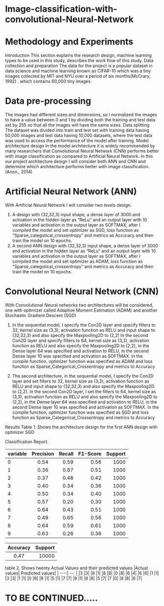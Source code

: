 # Image-classification-with-convolutional-Neural-Network

# Methodology and Experiments 
 Introduction
This section explains the research design, machine learning types to be used in this study, describes the work flow of this study. 
Data collection and preparation
The data for the project is a popular dataset in data science and machine learning known as CIFAR-10 which was a tiny images collected by MIT and NYU over a period of six months(McCrary, 1992) . which contains 60,000 tiny images.



# Data pre-processing 
The images had different sizes and dimensions, so I normalized the images to have a value between 0 and 1 by dividing both the training and test data set by 255 so that all the images will have the same sizes.
Data splitting  
The dataset was divided into train and test set with training data having 50,000 images and test data having 10,000 datasets, where the test data was used to access the performance of the model after training.
Model architecture design 
In the model architecture it is widely recommended by many researchers that Convolutional Neural Network (CNN) performs better with image classification as compared to Artificial Neural Network. In this our project architecture design I will consider both ANN and CNN and determine which architecture performs better with image classification. (Anon., 2014)

# Artificial Neural Network (ANN)
With Artificial Neural Network I will consider two levels design.
1. A design with (32,32,3) input shape, a dense layer of 3000 and activation in the hidden layer as “ReLu” and an output layer with 10 variables and activation in the output layer as SOFTMAX, after I compiled the model and set optimizer as SGD, loss function as “Sparse_categotical_crossentropy” and metrics as Accuracy and then train the model on 10 epochs. 
2. A second ANN design with (32,32,3) input shape, a dense layer of 3000 and activation in the hidden layer as “ReLu” and an output layer with 10 variables and activation in the output layer as SOFTMAX, after I compiled the model and set optimizer as ADAM, loss function as “Sparse_categotical_crossentropy” and metrics as Accuracy and then train the model on 10 epochs.
   
# Convolutional Neural Network (CNN)
With Convolutional Neural networks two architectures will be considered, one with optimizer called Adaptive Moment Estimation (ADAM) and another Stochastic Gradient Descent (SGD)
1.	In the sequential model, I specify the Con2D layer and specify filters to 32, kernel size as (3,3), activation function as RELU and input shape to (32,32,3) and also specify the Maxpooling2D to (2,2)
In the second Con2D layer and specify filters to 64, kernel size as (3,3), activation function as RELU and also specify the Maxpooling2D to (2,2), in the Dense layer 64 was specified and activation to RELU, in the second Dense layer 10 was specified and activation as SOFTMAX. In the compile function, optimizer function was specified as ADAM and loss function as Sparse_Categorical_Crossentropy and metrics to Accuracy

3.	The second architecture, in the sequential model, I specify the Con2D layer and set filters to 32, kernel size as (3,3), activation function as RELU and input shape to (32,32,3) and also specify the Maxpooling2D to (2,2). In the second Con2D layer, I set the filters to 64, kernel size as (3,3), activation function as RELU and also specify the Maxpooling2D to (2,2), in the Dense layer 64 was specified and activation to RELU, in the second Dense layer 10 was specified and activation as SOFTMAX. In the compile function, optimizer function was specified as SGD and loss function as Sparse_Categorical_Crossentropy and metrics to Accuracy


Results
Table 1. Shows the architecture design for the first ANN design with optimizer SGD

Classification Report:

| variable | Precision | Recall |F1-Score | Support |
| :---     |     :---: |   ---: |     ---:|     --: |
|    0	   | 0.54       |	0.59	 |0.56	   |   1000 |
|1	|0.36	|0.87	|0.51	|1000|
|2	|0.37	|0.48|0.42	|1000|
|3	|0.40	|0.34|	0.36|	1000|
|4	|0.50	|0.34	|0.40	|1000|
|5	|0.57	|0.20	|0.30	|1000|
|6	|0.64	|0.43	|0.51	|1000|
|7	|0.49	|0.65	|0.56	|1000|
|8	|0.64	|0.59	|0.61	|1000|
|9	|0.63	|0.26	|0.36	|1000|


| Accuracy | Support |
|     :---: |     ---:|     
|       0.47  |    10000|

table 2. Shows twenty Actual Values and their predicted values
|Actual values|	Predicted values|
|     ---:|     --: |
|3	|3|
|8	|1|
|8	|8|
|0	|8|
|6	|4|
|6	|6|
|1	|1|
|3	|3|
|1	|1|
|0	|8|
|9	|1|
|5	|1|
|7	|7|
|9	|1|
|8	|8|
|5	|7|
|7	|0|
|8	|8|
|6	|7|


# TO BE CONTINUED.....


